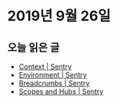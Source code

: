 # 2019년 9월 26일

## 오늘 읽은 글

* [Context | Sentry](https://docs.sentry.io/enriching-error-data/context/?platform=browser)
* [Environment | Sentry](https://docs.sentry.io/enriching-error-data/environments/?platform=browser)
* [Breadcrumbs | Sentry](https://docs.sentry.io/enriching-error-data/breadcrumbs/?platform=browser)
* [Scopes and Hubs | Sentry](https://docs.sentry.io/enriching-error-data/scopes/?platform=browser)
